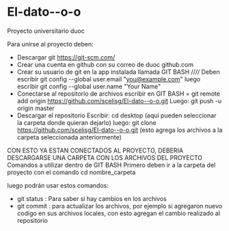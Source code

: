 # El-dato--o-o
Proyecto universitario duoc

Para unirse al proyecto deben:
- Descargar git https://git-scm.com/
- Crear una cuenta en github con su correo de duoc github.com
- Crear su usuario de git en la app instalada llamada GIT BASH ////
            Deben escribir git config --global user.email "you@example.com"
            luego escribir git config --global user.name "Your Name"
- Conectarse al repositorio de archivos
            escribir en GIT BASH =  git remote add origin https://github.com/scelisg/El-dato--o-o.git
            Luego:                  git push -u origin master
- Descargar el repositorio
            Escribir:               cd desktop (aquí pueden seleccionar la carpeta donde quieran dejarlo)
            luego:                  git clone https://github.com/scelisg/El-dato--o-o.git    (esto agrega los archivos a la carpeta seleccionada anteriormente)
            
            
CON ESTO YA ESTAN CONECTADOS AL PROYECTO, DEBERIA DESCARGARSE UNA CARPETA CON LOS ARCHIVOS DEL PROYECTO
Comandos a utilizar dentro de GIT BASH
Primero deben ir a la carpeta del proyecto con el comando cd nombre_carpeta

luego podrán usar estos comandos:

- git status : Para saber si hay cambios en los archivos
- git commit : para actualizar los archivos, por ejemplo si agregaron nuevo codigo en sus archivos locales, con esto agregan el cambio realizado al repositorio
